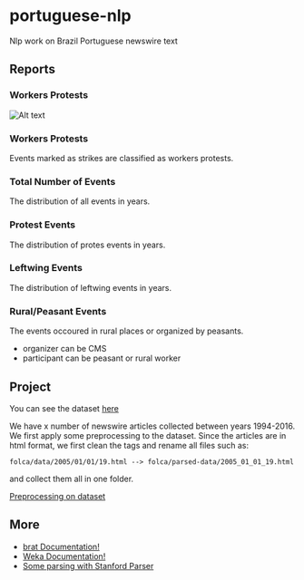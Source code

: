 # portuguese-nlp
Nlp work on Brazil Portuguese newswire text

## Reports

### Workers Protests

![Alt text](relative/path/to/img.jpg?raw=true "Title")

### Workers Protests
Events marked as strikes are classified as workers protests.

### Total Number of Events
The distribution of all events in years.

### Protest Events
The distribution of protes events in years.

### Leftwing Events
The distribution of leftwing events in years.

### Rural/Peasant Events
The events occoured in rural places or organized by peasants.
* organizer can be CMS
* participant can be peasant or rural worker

## Project

You can see the dataset [here](http://mann.cmpe.boun.edu.tr/folha_data/)

We have x number of newswire articles collected between years 1994-2016. We first apply some preprocessing to the dataset. Since the articles are in html format, we first clean the tags and rename all files such as:

    folca/data/2005/01/01/19.html --> folca/parsed-data/2005_01_01_19.html

and collect them all in one folder.

[Preprocessing on dataset](/dataset/README.md)


## More

* [brat Documentation!](/docs/brat.md)
* [Weka Documentation!](/docs/weka.md)
* [Some parsing with Stanford Parser](/docs/parse.md)
